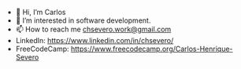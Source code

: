 - 👋 Hi, I’m Carlos
- 👀 I’m interested in software development.
- 📫 How to reach me chsevero.work@gmail.com
- LinkedIn: https://www.linkedin.com/in/chsevero/
- FreeCodeCamp: https://www.freecodecamp.org/Carlos-Henrique-Severo
<!---
CHSevero/CHSevero is a ✨ special ✨ repository because its `README.md` (this file) appears on your GitHub profile.
You can click the Preview link to take a look at your changes.
--->

